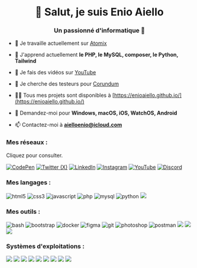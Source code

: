 <h1 align="center">👋 Salut, je suis Enio Aiello</h1>
<h3 align="center">Un passionné d'informatique 🚀</h3>

- 🔭 Je travaille actuellement sur [Atomix](https://github.com/enioaiello/atomix)

- 🌱 J'apprend actuellement **le PHP, le MySQL, composer, le Python, Tailwind**

- 🔰 Je fais des vidéos sur [YouTube](https://youtube.com/@enioaiello)

- 🤝 Je cherche des testeurs pour [Corundum](https://github.com/enioaiello/corundum)

- 👨‍💻 Tous mes projets sont disponibles à [https://enioaiello.github.io/](https://enioaiello.github.io/)

- 💬 Demandez-moi pour **Windows, macOS, iOS, WatchOS, Android**

- 📫 Contactez-moi à **aielloenio@icloud.com**

<h3 align="left">Mes réseaux :</h3>
<p>Cliquez pour consulter.</p>
<p align="left">
<a href="https://codepen.io/enioaiello" target="blank"><img align="center" src="https://img.shields.io/badge/Codepen-000000?style=for-the-badge&logo=codepen&logoColor=white" alt="CodePen"/></a>
<a href="https://twitter.com/enioaiello" target="blank"><img align="center" src="    https://img.shields.io/badge/Twitter-1DA1F2?style=for-the-badge&logo=twitter&logoColor=white" alt="Twitter (X)"/></a>
<a href="https://linkedin.com/in/enioaiello" target="blank"><img align="center" src="https://img.shields.io/badge/LinkedIn-0077B5?style=for-the-badge&logo=linkedin&logoColor=white" alt="LinkedIn"/></a>
<a href="https://instagram.com/aielloenio" target="blank"><img align="center" src="https://img.shields.io/badge/Instagram-E4405F?style=for-the-badge&logo=instagram&logoColor=white" alt="Instagram" /></a>
<a href="https://www.youtube.com/c/enioaiello" target="blank"><img align="center" src="https://img.shields.io/badge/YouTube-FF0000?style=for-the-badge&logo=youtube&logoColor=white" alt="YouTube" /></a>
<a href="https://discord.gg/uxhTP3fv6F" target="blank"><img align="center" src="https://img.shields.io/badge/Discord-7289DA?style=for-the-badge&logo=discord&logoColor=white" alt="Discord" /></a>
</p>

<h3 align="left">Mes langages :</h3>

<p align="left"><img src="https://img.shields.io/badge/HTML-239120?style=for-the-badge&logo=html5&logoColor=white" alt="html5"> <img src="https://img.shields.io/badge/CSS-239120?&style=for-the-badge&logo=css3&logoColor=white" alt="css3"> <img src="https://img.shields.io/badge/JavaScript-F7DF1E?style=for-the-badge&logo=JavaScript&logoColor=white" alt="javascript"> <img src="https://img.shields.io/badge/PHP-777BB4?style=for-the-badge&logo=php&logoColor=white" alt="php"> <img src="https://img.shields.io/badge/MySQL-00000F?style=for-the-badge&logo=mysql&logoColor=white" alt="mysql"> <img src="https://img.shields.io/badge/Python-14354C?style=for-the-badge&logo=python&logoColor=white" alt="python"> <img src="https://img.shields.io/badge/Markdown-000000?style=for-the-badge&logo=markdown&logoColor=white"></p>

<h3 align="left">Mes outils :</h3>
<p align="left"><img src="https://img.shields.io/badge/Shell_Script-121011?style=for-the-badge&logo=gnu-bash&logoColor=white" alt="bash"> <img src="https://img.shields.io/badge/Bootstrap-563D7C?style=for-the-badge&logo=bootstrap&logoColor=white" alt="bootstrap"> <img src="https://img.shields.io/badge/docker-%230db7ed.svg?style=for-the-badge&logo=docker&logoColor=white" alt="docker"> <img src="https://img.shields.io/badge/Figma-F24E1E?style=for-the-badge&logo=figma&logoColor=white" alt="figma"> <img src="https://img.shields.io/badge/GIT-E44C30?style=for-the-badge&logo=git&logoColor=white" alt="git"> <img src="https://img.shields.io/badge/Adobe%20Photoshop-31A8FF?style=for-the-badge&logo=Adobe%20Photoshop&logoColor=black" alt="photoshop"> <img src="https://img.shields.io/badge/Postman-FF6C37?style=for-the-badge&logo=postman&logoColor=white" alt="postman"> <img src="https://img.shields.io/badge/WSL-0a97f5?style=for-the-badge&logo=linux&logoColor=white"> <img src="https://img.shields.io/badge/Wordpress-21759B?style=for-the-badge&logo=wordpress&logoColor=white"> <img src="https://img.shields.io/badge/p5%20js-ED225D?style=for-the-badge&logo=p5dotjs&logoColor=white"></p>


<h3 align="left">Systèmes d'exploitations :</h3>

<p align="left"><img src="https://img.shields.io/badge/mac%20os-000000?style=for-the-badge&logo=apple&logoColor=white"> <img src="https://img.shields.io/badge/iOS-000000?style=for-the-badge&logo=ios&logoColor=white"> <img src="https://img.shields.io/badge/Arch_Linux-1793D1?style=for-the-badge&logo=arch-linux&logoColor=white"> <img src="https://img.shields.io/badge/Debian-A81D33?style=for-the-badge&logo=debian&logoColor=white"> <img src="https://img.shields.io/badge/Fedora-294172?style=for-the-badge&logo=fedora&logoColor=white"> <img src="https://img.shields.io/badge/Windows-0078D6?style=for-the-badge&logo=windows&logoColor=white"> <img src="https://img.shields.io/badge/Android-3DDC84?style=for-the-badge&logo=android&logoColor=white"> <img src="https://img.shields.io/badge/Elementary%20OS-64BAFF?style=for-the-badge&logo=elementary&logoColor=white"> <img src="https://img.shields.io/badge/Tails%20-56347C?&style=for-the-badge&logo=tails&logoColor=white"></p>